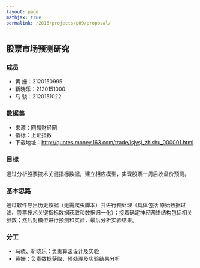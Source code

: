 ```yaml
---
layout: page
mathjax: true
permalink: /2016/projects/p09/proposal/
---
```


## 股票市场预测研究


### 成员

- 黄 姗：2120150995
- 靳晓乐：2120151000 
- 马 骁：2120151022


### 数据集

- 来源：网易财经网
- 指标：上证指数
- 下载地址：http://quotes.money.163.com/trade/lsjysj_zhishu_000001.html


### 目标

通过分析股票技术关键指标数据，建立相应模型，实现股票一周后收盘价预测。


### 基本思路

  通过软件导出历史数据（无需爬虫脚本）并进行预处理（具体包括:原始数据过滤、股票技术关键指标数据获取和数据归一化）；接着确定神经网络结构包括相关参数；然后对模型进行预测和实验，最后分析实验结果。


### 分工

- 马骁、靳晓乐：负责算法设计及实验
- 黄姗：负责数据获取、预处理及实验结果分析
